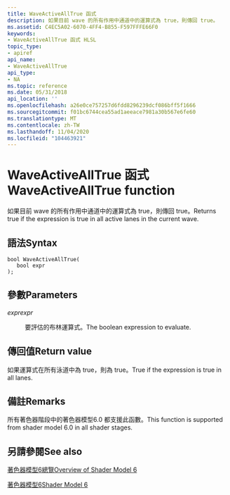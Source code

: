 ```yaml
---
title: WaveActiveAllTrue 函式
description: 如果目前 wave 的所有作用中通道中的運算式為 true，則傳回 true。
ms.assetid: C4EC5A02-6070-4FF4-B855-F597FFFE66F0
keywords:
- WaveActiveAllTrue 函式 HLSL
topic_type:
- apiref
api_name:
- WaveActiveAllTrue
api_type:
- NA
ms.topic: reference
ms.date: 05/31/2018
api_location: ''
ms.openlocfilehash: a26e0ce757257d6fdd8296239dcf086bff5f1666
ms.sourcegitcommit: f01bc6744cea55ad1aeeace7981a30b567e6fe60
ms.translationtype: MT
ms.contentlocale: zh-TW
ms.lasthandoff: 11/04/2020
ms.locfileid: "104463921"
---
```

# <a name="waveactivealltrue-function"></a><span data-ttu-id="91882-104">WaveActiveAllTrue 函式</span><span class="sxs-lookup"><span data-stu-id="91882-104">WaveActiveAllTrue function</span></span>

<span data-ttu-id="91882-105">如果目前 wave 的所有作用中通道中的運算式為 true，則傳回 true。</span><span class="sxs-lookup"><span data-stu-id="91882-105">Returns true if the expression is true in all active lanes in the current wave.</span></span>

## <a name="syntax"></a><span data-ttu-id="91882-106">語法</span><span class="sxs-lookup"><span data-stu-id="91882-106">Syntax</span></span>

``` syntax
bool WaveActiveAllTrue(
   bool expr
);
```

## <a name="parameters"></a><span data-ttu-id="91882-107">參數</span><span class="sxs-lookup"><span data-stu-id="91882-107">Parameters</span></span>

<dl> <dt>

<span data-ttu-id="91882-108">*expr*</span><span class="sxs-lookup"><span data-stu-id="91882-108">*expr*</span></span> 
</dt> <dd>

<span data-ttu-id="91882-109">要評估的布林運算式。</span><span class="sxs-lookup"><span data-stu-id="91882-109">The boolean expression to evaluate.</span></span>

</dd> </dl>

## <a name="return-value"></a><span data-ttu-id="91882-110">傳回值</span><span class="sxs-lookup"><span data-stu-id="91882-110">Return value</span></span>

<span data-ttu-id="91882-111">如果運算式在所有泳道中為 true，則為 true。</span><span class="sxs-lookup"><span data-stu-id="91882-111">True if the expression is true in all lanes.</span></span>

## <a name="remarks"></a><span data-ttu-id="91882-112">備註</span><span class="sxs-lookup"><span data-stu-id="91882-112">Remarks</span></span>

<span data-ttu-id="91882-113">所有著色器階段中的著色器模型6.0 都支援此函數。</span><span class="sxs-lookup"><span data-stu-id="91882-113">This function is supported from shader model 6.0 in all shader stages.</span></span> 



 

## <a name="see-also"></a><span data-ttu-id="91882-114">另請參閱</span><span class="sxs-lookup"><span data-stu-id="91882-114">See also</span></span>

<dl> <dt>

[<span data-ttu-id="91882-115">著色器模型6總覽</span><span class="sxs-lookup"><span data-stu-id="91882-115">Overview of Shader Model 6</span></span>](hlsl-shader-model-6-0-features-for-direct3d-12.md)
</dt> <dt>

[<span data-ttu-id="91882-116">著色器模型6</span><span class="sxs-lookup"><span data-stu-id="91882-116">Shader Model 6</span></span>](shader-model-6-0.md)
</dt> </dl>

 

 




